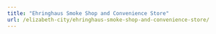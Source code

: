 ```yaml
---
title: "Ehringhaus Smoke Shop and Convenience Store"
url: /elizabeth-city/ehringhaus-smoke-shop-and-convenience-store/
---
```

